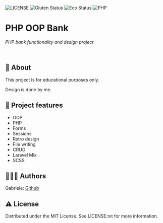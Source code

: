 ![LICENSE](https://img.shields.io/badge/license-MIT-blue.svg?style=flat-square)
![Gluten Status](https://img.shields.io/badge/Gluten-Free-green.svg)
![Eco Status](https://img.shields.io/badge/ECO-Friendly-green.svg)
![PHP](https://img.shields.io/badge/PHP-OOP-green.svg)

# PHP OOP Bank

_PHP bank functionality and design project_

<br>

## 🌟 About

This project is for educational purposes only. 

Design is done by me. 

## 🎯 Project features

-   OOP
-   PHP
-   Forms
-   Sessions
-   Retro design
-   File writing
-   CRUD
-   Laravel Mix
-   SCSS


## 🧚🏻‍♀️ Authors

Gabriele: [Github](https://github.com/janusonyte)

## ⚠️ License

Distributed under the MIT License. See LICENSE.txt for more information.

